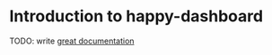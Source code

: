 # Introduction to happy-dashboard

TODO: write [great documentation](http://jacobian.org/writing/great-documentation/what-to-write/)
